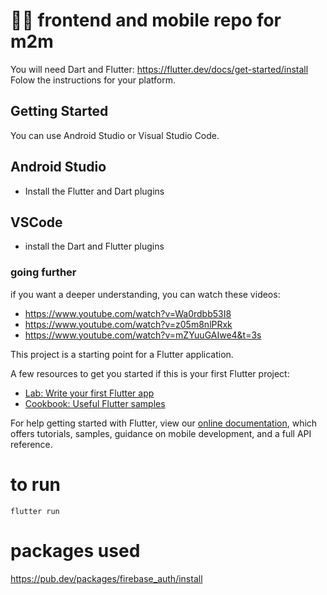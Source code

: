 # 👋🏻 frontend and mobile repo for m2m

You will need Dart and Flutter: https://flutter.dev/docs/get-started/install
Folow the instructions for your platform.

## Getting Started
You can use Android Studio or Visual Studio Code.

## Android Studio
- Install the Flutter and Dart plugins

## VSCode
- install the Dart and Flutter plugins

### going further
if you want a deeper understanding, you can watch these videos:
- https://www.youtube.com/watch?v=Wa0rdbb53I8
- https://www.youtube.com/watch?v=z05m8nlPRxk
- https://www.youtube.com/watch?v=mZYuuGAIwe4&t=3s

This project is a starting point for a Flutter application.

A few resources to get you started if this is your first Flutter project:

- [Lab: Write your first Flutter app](https://flutter.dev/docs/get-started/codelab)
- [Cookbook: Useful Flutter samples](https://flutter.dev/docs/cookbook)

For help getting started with Flutter, view our
[online documentation](https://flutter.dev/docs), which offers tutorials,
samples, guidance on mobile development, and a full API reference.

# to run
```
flutter run
```

# packages used
https://pub.dev/packages/firebase_auth/install